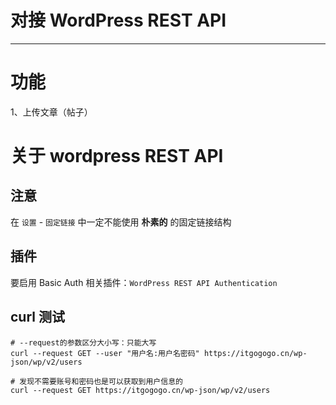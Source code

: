 # 对接 WordPress REST API 
---

# 功能
1、上传文章（帖子）

# 关于 wordpress REST API

## 注意
在 `设置` - `固定链接` 中一定不能使用 **朴素的** 的固定链接结构

## 插件
要启用 Basic Auth 相关插件：`WordPress REST API Authentication`

## curl 测试
```
# --request的参数区分大小写：只能大写
curl --request GET --user "用户名:用户名密码" https://itgogogo.cn/wp-json/wp/v2/users

# 发现不需要账号和密码也是可以获取到用户信息的
curl --request GET https://itgogogo.cn/wp-json/wp/v2/users
```